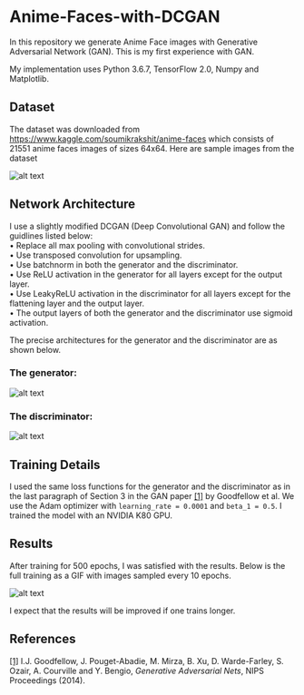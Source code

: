 # Anime-Faces-with-DCGAN

In this repository we generate Anime Face images with Generative Adversarial Network (GAN). This is my first experience with GAN.

My implementation uses Python 3.6.7, TensorFlow 2.0, Numpy and Matplotlib.

## Dataset

The dataset was downloaded from https://www.kaggle.com/soumikrakshit/anime-faces which consists of 21551 anime faces images of sizes 64x64. Here are sample images from the dataset

![alt text](https://github.com/yernat-assylbekov/Anime-Faces-with-DCGAN/blob/master/images/images_from_train_set.png?raw=true)

## Network Architecture

I use a slightly modified DCGAN (Deep Convolutional GAN) and follow the guidlines listed below:<br>
• Replace all max pooling with convolutional strides.<br>
• Use transposed convolution for upsampling.<br>
• Use batchnorm in both the generator and the discriminator.<br>
• Use ReLU activation in the generator for all layers except for the output layer.<br>
• Use LeakyReLU activation in the discriminator for all layers except for the flattening layer and the output layer.<br>
• The output layers of both the generator and the discriminator use sigmoid activation.

The precise architectures for the generator and the discriminator are as shown below.<br>
### The generator:<br>
![alt text](https://github.com/yernat-assylbekov/Anime-Faces-with-DCGAN/blob/master/images/generator_diagram.png?raw=true)<br>
### The discriminator:<br>
![alt text](https://github.com/yernat-assylbekov/Anime-Faces-with-DCGAN/blob/master/images/discriminator_diagram.png?raw=true)

## Training Details

I used the same loss functions for the generator and the discriminator as in the last paragraph of Section 3 in the GAN paper <a href="https://papers.nips.cc/paper/5423-generative-adversarial-nets.pdf">[1]</a> by Goodfellow et al. We use the Adam optimizer with `learning_rate = 0.0001` and `beta_1 = 0.5`. I trained the model with an NVIDIA K80 GPU.

## Results

After training for 500 epochs, I was satisfied with the results. Below is the full training as a GIF with images sampled every 10 epochs.

![alt text](https://github.com/yernat-assylbekov/Anime-Faces-with-DCGAN/blob/master/images/anime_faces_generated.gif?raw=true)

I expect that the results will be improved if one trains longer.

## References

<a href="https://papers.nips.cc/paper/5423-generative-adversarial-nets.pdf">[1]</a> I.J. Goodfellow, J. Pouget-Abadie, M. Mirza, B. Xu, D. Warde-Farley, S. Ozair, A. Courville and Y. Bengio, <i>Generative Adversarial Nets</i>, NIPS Proceedings (2014).
